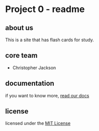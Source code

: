 # Project 0 - readme

## about us

This is a site that has flash cards for study.

## core team

+ Christopher Jackson


## documentation
if you want to know more, [read our docs](https://bing.com)

## license
licensed under the [MIT License](https://github.com/cjcoder87/chrisj-project0/blob/master/LICENSE)